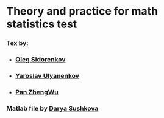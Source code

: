 # Theory and practice for math statistics test

### Tex by:
- ### [Oleg Sidorenkov](https://github.com/OFFLUCK)
- ### [Yaroslav Ulyanenkov](https://github.com/schmitzer)
- ### [Pan ZhengWu](https://github.com/teddyzxcv)

### Matlab file by [Darya Sushkova](https://github.com/DaryaSushkova)
